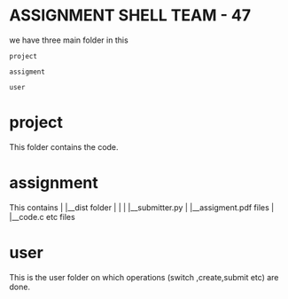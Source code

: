 # ASSIGNMENT SHELL TEAM - 47

we have three main folder in this

```
project

assigment

user

```
# project

This folder contains the code.

# assignment

 This contains 
 |
 |__dist folder 
 |         | 
 |         |__submitter.py
 |
 |__assigment.pdf files
 |
 |__code.c etc files

# user

This is the user folder on which operations (switch ,create,submit etc) are done.